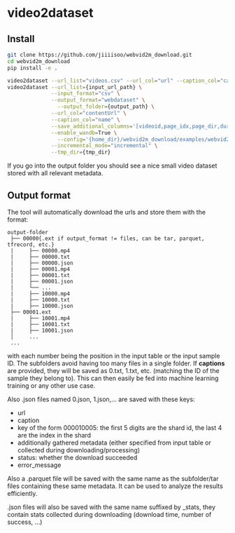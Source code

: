 # video2dataset

## Install

```bash
git clone https://github.com/jiiiisoo/webvid2m_download.git
cd webvid2m_download
pip install -e .
```


```bash
video2dataset --url_list="videos.csv" --url_col="url" --caption_col="caption" --output_folder="dataset"
video2dataset --url_list={input_url_path} \
              --input_format="csv" \
              --output_format="webdataset" \
	            --output_folder={output_path} \
              --url_col="contentUrl" \
              --caption_col="name" \
              --save_additional_columns='[videoid,page_idx,page_dir,duration]' \
              --enable_wandb=True \
	            --config='{home_dir}/webvid2m_download/examples/webvid2m_slurm.yaml' \
              --incremental_mode="incremental" \
              --tmp_dir={tmp_dir}
```
If you go into the output folder you should see a nice small video dataset stored with all relevant metadata.


## Output format

The tool will automatically download the urls and store them with the format:

```
output-folder
 ├── 00000{.ext if output_format != files, can be tar, parquet, tfrecord, etc.}
 |     ├── 00000.mp4
 |     ├── 00000.txt
 |     ├── 00000.json
 |     ├── 00001.mp4
 |     ├── 00001.txt
 |     ├── 00001.json
 |     └── ...
 |     ├── 10000.mp4
 |     ├── 10000.txt
 |     ├── 10000.json
 ├── 00001.ext
 |     ├── 10001.mp4
 |     ├── 10001.txt
 |     ├── 10001.json
 │     ...
 ...
```

with each number being the position in the input table or the input sample ID. The subfolders avoid having too many files in a single folder. If **captions** are provided, they will be saved as 0.txt, 1.txt, etc. (matching the ID of the sample they belong to). This can then easily be fed into machine learning training or any other use case.

Also .json files named 0.json, 1.json,... are saved with these keys:
* url
* caption
* key of the form 000010005: the first 5 digits are the shard id, the last 4 are the index in the shard
* additionally gathered metadata (either specified from input table or collected during downloading/processing)
* status: whether the download succeeded
* error_message

Also a .parquet file will be saved with the same name as the subfolder/tar files containing these same metadata.
It can be used to analyze the results efficiently.

.json files will also be saved with the same name suffixed by \_stats, they contain stats collected during downloading (download time, number of success, ...)
